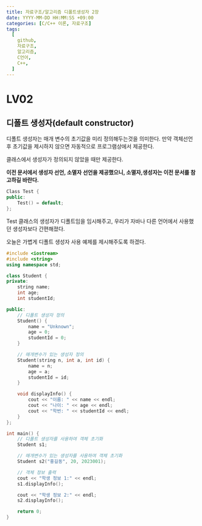 ```yaml
---
title: 자료구조/알고리즘 디폴트생성자 2장
date: YYYY-MM-DD HH:MM:SS +09:00
categories: [C/C++ 이론, 자료구조]
tags:
  [
    github,
    자료구조,
    알고리즘,
    C언어,
    C++,
  ]
---
```



# LV02

## 디폴트 생성자(default constructor)

디폴트 생성자는 매개 변수의 초기값을 미리 정의해두는것을 의미한다. 만약 객체선언 후 초기값을 제시하지 않으면 자동적으로 프로그램상에서 제공한다. 

클래스에서 생성자가 정의되지 않았을 때만 제공한다.

**이전 문서에서 생성자 선언, 소멸자 선언을 제공했으니, 소멸자,생성자는 이전 문서를 참고하길 바란다.**

```cpp
Class Test {
public:
    Test() = default;
};
```

Test 클래스의 생성자가 디폴트임을 임시해주고, 우리가 자바나 다른 언어에서 사용했던 생성자보다 간편해졌다.

오늘은 가볍게 디폴트 생성자 사용 예제를  제시해주도록 하겠다.

```cpp
#include <iostream>
#include <string>
using namespace std;

class Student {
private:
    string name;
    int age;
    int studentId;

public:
    // 디폴트 생성자 정의
    Student() {
        name = "Unknown";
        age = 0;
        studentId = 0;
    }

    // 매개변수가 있는 생성자 정의
    Student(string n, int a, int id) {
        name = n;
        age = a;
        studentId = id;
    }

    void displayInfo() {
        cout << "이름: " << name << endl;
        cout << "나이: " << age << endl;
        cout << "학번: " << studentId << endl;
    }
};

int main() {
    // 디폴트 생성자를 사용하여 객체 초기화
    Student s1;

    // 매개변수가 있는 생성자를 사용하여 객체 초기화
    Student s2("홍길동", 20, 2023001);

    // 객체 정보 출력
    cout << "학생 정보 1:" << endl;
    s1.displayInfo();

    cout << "학생 정보 2:" << endl;
    s2.displayInfo();

    return 0;
}
```
